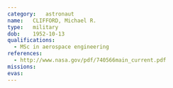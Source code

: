 ```yaml
---
category:	astronaut
name:	CLIFFORD, Michael R.
type:	military
dob:	1952-10-13
qualifications:
  - MSc in aerospace engineering
references:
  - http://www.nasa.gov/pdf/740566main_current.pdf
missions:
evas:
---
```

